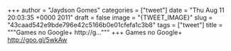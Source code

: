 
+++
author = "Jaydson Gomes"
categories = ["tweet"]
date = "Thu Aug 11 20:03:35 +0000 2011"
draft = false
image = "{TWEET_IMAGE}"
slug = "43caad542e9bde796e42c5166b0e01cfefa1c3b8"
tags = ["tweet"]
title = """Games no Google+ http://g..."""
+++
Games no Google+ http://goo.gl/5wkAw
